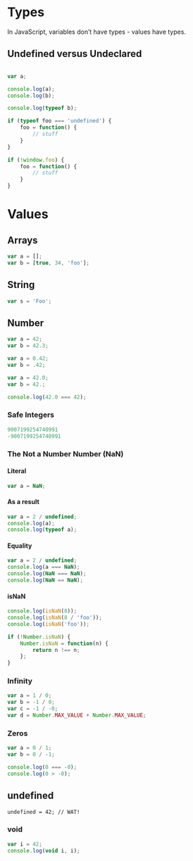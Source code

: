 # Types

In JavaScript, variables don’t have types - values have types.

## Undefined versus Undeclared

```js

var a;

console.log(a);
console.log(b);
```

```js
console.log(typeof b);
```

```js
if (typeof foo === 'undefined') {
	foo = function() {
		// stuff
	}
}
```

```js
if (!window.foo) {
	foo = function() {
		// stuff
	}
}
```

# Values

## Arrays

```js
var a = [];
var b = [true, 34, 'foo'];
```

## String

```js
var s = 'Foo';
```

## Number

```js
var a = 42;
var b = 42.3;
```

```js
var a = 0.42;
var b = .42;
```

```js
var a = 42.0;
var b = 42.;
```

```js
console.log(42.0 === 42);
```

### Safe Integers

```js
9007199254740991
-9007199254740991
```

### The Not a Number Number (NaN)

#### Literal

```js
var a = NaN;
```

#### As a result

```js
var a = 2 / undefined;
console.log(a);
console.log(typeof a);
```

#### Equality

```js
var a = 2 / undefined;
console.log(a === NaN);
console.log(NaN === NaN);
console.log(NaN == NaN);
```

#### isNaN

```js
console.log(isNaN(8));
console.log(isNaN(8 / 'foo'));
console.log(isNaN('foo'));
```

```js
if (!Number.isNaN) {
    Number.isNaN = function(n) {
        return n !== n;
    };
}
```

### Infinity

```js
var a = 1 / 0;
var b = -1 / 0;
var c = -1 / -0;
var d = Number.MAX_VALUE + Number.MAX_VALUE;
```

### Zeros

```js
var a = 0 / 1;
var b = 0 / -1;
```

```js
console.log(0 === -0);
console.log(0 > -0);
```


## undefined

```
undefined = 42; // WAT!
```

### void

```js
var i = 42;
console.log(void i, i);
```
